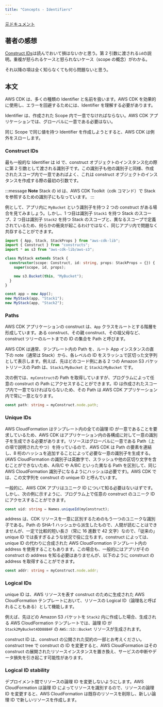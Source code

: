 ```yaml
---
title: "Concepts - Identifiers"
---
```


[元ドキュメント](https://docs.aws.amazon.com/cdk/v2/guide/identifiers.html)

## 著者の感想

[Construct IDs](#construct-ids)は読んでおいて損はないかと思う。第 2 引数に渡される`id`の説明。重複が怒られるケースと怒られないケース（scope の概念）がわかる。

それ以降の項は全く知らなくても何ら問題ないと思う。

## 本文

AWS CDK は、多くの種類の Identifier と名前を扱います。AWS CDK を効果的に使用し、エラーを回避するためには、Identifier を理解する必要があります。

Identifier は、作成された Scope 内で一意でなければならない。AWS CDK アプリケーションでは、グローバルに一意である必要はない。

同じ Scope で同じ値を持つ Identifier を作成しようとすると、AWS CDK は例外をスローします。

### Construct IDs

最も一般的な Identifier は id で、construct オブジェクトのインスタンス化の際に第 2 引数として渡される識別子です。この識別子も他の識別子と同様、作成されたスコープ内で一意であればよく、これは construct オブジェクトのインスタンスを作成する際の最初の引数です。

:::message
**Note**
Stack の id は、AWS CDK Toolkit（cdk コマンド）で Stack を参照するための識別子にもなっています。
:::

例として、アプリ内に `MyBucket` という識別子を持つ 2 つの construct がある場合を見てみましょう。しかし、1 つ目は識別子 `Stack1` を持つ Stack のスコープ、2 つ目は識別子 `Stack2` を持つ Stack のスコープと、異なるスコープで定義されているため、何らかの衝突が起こるわけではなく、同じアプリ内で問題なく共存することができます。

```ts
import { App, Stack, StackProps } from "aws-cdk-lib";
import { Construct } from "constructs";
import * as s3 from "aws-cdk-lib/aws-s3";

class MyStack extends Stack {
  constructor(scope: Construct, id: string, props: StackProps = {}) {
    super(scope, id, props);

    new s3.Bucket(this, "MyBucket");
  }
}

const app = new App();
new MyStack(app, "Stack1");
new MyStack(app, "Stack2");
```

### Paths

AWS CDK アプリケーションの construct は、`App` クラスをルートとする階層を形成しています。ある construct、その親 construct、その祖父母など、construct ツリーのルートまでの ID の集合を Path と呼びます。

AWS CDK は通常、テンプレート内の Path を、ルート App インスタンスの直下の note（通常は Stack）から、各レベルの ID をスラッシュで区切った文字列として表示します。例えば、先ほどのコード例にある 2 つの Amazon S3 バケットリソースの Path は、`Stack1/MyBucket` と `Stack2/MyBucket` です。

次の例では、`myConstruct`の Path を取得していますが、プログラムによって任意の construct の Path にアクセスすることができます。ID は作成されたスコープ内で一意でなければならないため、その Path は AWS CDK アプリケーション内で常に一意となります。

```ts
const path: string = myConstruct.node.path;
```

### Unique IDs

AWS CloudFormation はテンプレート内の全ての論理 ID が一意であることを要求しているため、AWS CDK はアプリケーション内の各構成に対して一意の識別子を生成できる必要があります。リソースはグローバルに一意である Path（上の項で説明されたやつ）を持っているので、AWS CDK は Path の要素を連結し、8 桁のハッシュを追加することによって必要な一意の識別子を生成する。(AWS CloudFormation の識別子は英数字で、スラッシュや他の区切り文字を含むことができないため、A/B/C や A/BC といった異なる Path を区別して、同じ AWS CloudFormation 識別子になるようにハッシュは必要です)。AWS CDK では、この文字列を construct の unique ID と呼んでいます。

一般的に、AWS CDK アプリはユニーク ID について知る必要はないはずです。しかし、次の例に示すように、プログラム上で任意の construct のユニーク ID にアクセスすることができます。

```ts
const uid: string = Names.uniqueId(myConstruct);
```

address は、CDK リソースを一意に区別するためのもう一つのユニークな識別子である。Path の SHA-1 ハッシュから派生したもので、人間が読むことはできませんが、一定で比較的短い長さ（常に 16 進数で 42 文字）なので、「従来の」unique ID では長すぎるような状況で役に立ちます。construct によっては、unique ID の代わりに合成された AWS CloudFormation テンプレート内の address を使用することもあります。この場合も、一般的にはアプリがその construct の address を知る必要はありませんが、以下のように construct の address を取得することができます。

```ts
const addr: string = myConstruct.node.addr;
```

### Logical IDs

unique ID は、AWS リソースを表す construct のために生成された AWS CloudFormation テンプレートにおいて、リソースの Logical ID（論理名と呼ばれることもある）として機能します。

例えば、先ほどの Amazon S3 バケットを `Stack2` 内に作成した場合、生成される AWS CloudFormation テンプレートでは、論理 ID が `Stack2MyBucket4DD88B4F` の `AWS::S3::Bucket` リソースが生成されます。

construct ID は、construct の公開された契約の一部とお考えください。construct tree で construct の ID を変更すると、AWS CloudFormation はその construct の展開されたリソースインスタンスを置き換え、サービスの中断やデータ損失を引き起こす可能性があります。

### Logical ID stability

デプロイメント間でリソースの論理 ID を変更しないようにします。AWS CloudFormation は論理 ID によってリソースを識別するので、リソースの論理 ID を変更すると、AWS CloudFormation は既存のリソースを削除し、新しい論理 ID で新しいリソースを作成します。
